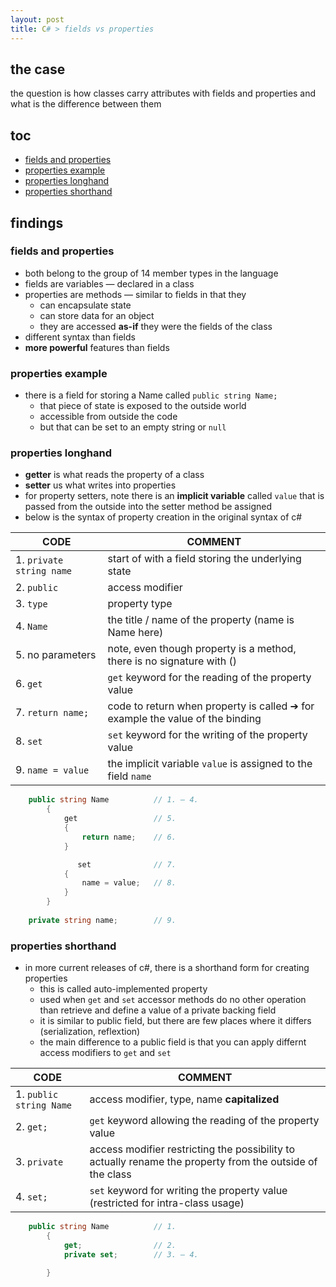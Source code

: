 ```yaml
---
layout: post
title: C# > fields vs properties
---
```

## the case	
the question is how classes carry attributes with fields and properties and what is the difference between them

## toc
<!-- TOC -->

- [fields and properties](#fields-and-properties)
- [properties example](#properties-example)
- [properties longhand](#properties-longhand)
- [properties shorthand](#properties-shorthand)

<!-- /TOC -->

## findings
### fields and properties
* both belong to the group of 14 member types in the language
* fields are variables — declared in a class
* properties are methods — similar to fields in that they
    * can encapsulate state
    * can store data for an object
    * they are accessed **as-if** they were the fields of the class
* different syntax than fields
* **more powerful** features than fields

### properties example
* there is a field for storing a Name called `public string Name;`
    * that piece of state is exposed to the outside world
    * accessible from outside the code
    * but that can be set to an empty string or `null`

### properties longhand
* **getter** is what reads the property of a class
* **setter** us what writes into properties
* for property setters, note there is an **implicit variable** called `value` that is passed from the outside into the setter method be assigned
* below is the syntax of property creation in the original syntax of c#

CODE                     | COMMENT
-------------------------|------------------------------------------------------------------------------
1. `private string name` | start of with a field storing the underlying state
2. `public`              | access modifier
3. `type`                | property type
4. `Name`                | the title / name of the property (name is Name here)
5. no parameters         | note, even though property is a method, there is no signature with ()
6. `get`                 | `get` keyword for the reading of the property value
7. `return name;`        | code to return when property is called ➔ for example the value of the binding
8. `set`                 | `set` keyword for the writing of the property value
9. `name = value`        | the implicit variable `value` is assigned to the field `name`

```c#
    public string Name          // 1. – 4.
        {                        
            get                 // 5.
            {
                return name;    // 6. 
            }

               set              // 7. 
            {                   
                name = value;   // 8. 
            }
        }
    
    private string name;        // 9. 
```

### properties shorthand 
* in more current releases of c#, there is a shorthand form for creating properties
    * this is called auto-implemented property
    * used when `get` and `set` accessor methods do no other operation than retrieve and define a value of a private backing field
    * it is similar to public field, but there are few places where it differs (serialization, reflextion)
    * the main difference to a public field is that you can apply differnt access modifiers to `get` and `set` 

CODE                    | COMMENT
------------------------|----------------------------------------------------------------------------------------------------------
1. `public string Name` | access modifier, type, name **capitalized**
2. `get;`               | `get` keyword allowing the reading of the property value
3. `private`            | access modifier restricting the possibility to actually rename the property from the outside of the class
4. `set;`               | `set` keyword for writing the property value (restricted for intra-class usage)

```c#
    public string Name          // 1. 
        {
            get;                // 2.
            private set;        // 3. – 4. 
                                
        }
```